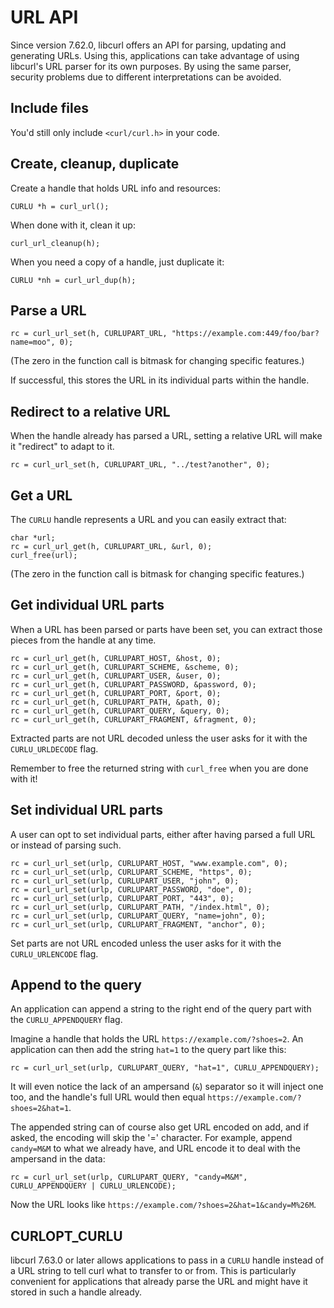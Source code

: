 # URL API

Since version 7.62.0, libcurl offers an API for parsing, updating and
generating URLs. Using this, applications can take advantage of using
libcurl's URL parser for its own purposes. By using the same parser, security
problems due to different interpretations can be avoided.

## Include files

You'd still only include `<curl/curl.h>` in your code.

## Create, cleanup, duplicate

Create a handle that holds URL info and resources:

    CURLU *h = curl_url();

When done with it, clean it up:

    curl_url_cleanup(h);

When you need a copy of a handle, just duplicate it:

    CURLU *nh = curl_url_dup(h);

## Parse a URL

    rc = curl_url_set(h, CURLUPART_URL, "https://example.com:449/foo/bar?name=moo", 0);

(The zero in the function call is bitmask for changing specific features.)

If successful, this stores the URL in its individual parts within the handle.

## Redirect to a relative URL

When the handle already has parsed a URL, setting a relative URL will make it
"redirect" to adapt to it.

    rc = curl_url_set(h, CURLUPART_URL, "../test?another", 0);

## Get a URL

The `CURLU` handle represents a URL and you can easily extract that:

    char *url;
    rc = curl_url_get(h, CURLUPART_URL, &url, 0);
    curl_free(url);

(The zero in the function call is bitmask for changing specific features.)

## Get individual URL parts

When a URL has been parsed or parts have been set, you can extract those pieces from the handle at any time.

    rc = curl_url_get(h, CURLUPART_HOST, &host, 0);
    rc = curl_url_get(h, CURLUPART_SCHEME, &scheme, 0);
    rc = curl_url_get(h, CURLUPART_USER, &user, 0);
    rc = curl_url_get(h, CURLUPART_PASSWORD, &password, 0);
    rc = curl_url_get(h, CURLUPART_PORT, &port, 0);
    rc = curl_url_get(h, CURLUPART_PATH, &path, 0);
    rc = curl_url_get(h, CURLUPART_QUERY, &query, 0);
    rc = curl_url_get(h, CURLUPART_FRAGMENT, &fragment, 0);

Extracted parts are not URL decoded unless the user asks for it with the
`CURLU_URLDECODE` flag.

Remember to free the returned string with `curl_free` when you are done with
it!

## Set individual URL parts

A user can opt to set individual parts, either after having parsed a full URL
or instead of parsing such.

    rc = curl_url_set(urlp, CURLUPART_HOST, "www.example.com", 0);
    rc = curl_url_set(urlp, CURLUPART_SCHEME, "https", 0);
    rc = curl_url_set(urlp, CURLUPART_USER, "john", 0);
    rc = curl_url_set(urlp, CURLUPART_PASSWORD, "doe", 0);
    rc = curl_url_set(urlp, CURLUPART_PORT, "443", 0);
    rc = curl_url_set(urlp, CURLUPART_PATH, "/index.html", 0);
    rc = curl_url_set(urlp, CURLUPART_QUERY, "name=john", 0);
    rc = curl_url_set(urlp, CURLUPART_FRAGMENT, "anchor", 0);

Set parts are not URL encoded unless the user asks for it with the
`CURLU_URLENCODE` flag.

## Append to the query

An application can append a string to the right end of the query part with the
`CURLU_APPENDQUERY` flag.

Imagine a handle that holds the URL `https://example.com/?shoes=2`. An
application can then add the string `hat=1` to the query part like this:

    rc = curl_url_set(urlp, CURLUPART_QUERY, "hat=1", CURLU_APPENDQUERY);

It will even notice the lack of an ampersand (`&`) separator so it will inject
one too, and the handle's full URL would then equal
`https://example.com/?shoes=2&hat=1`.

The appended string can of course also get URL encoded on add, and if asked,
the encoding will skip the '=' character. For example, append `candy=M&M` to
what we already have, and URL encode it to deal with the ampersand in the
data:

    rc = curl_url_set(urlp, CURLUPART_QUERY, "candy=M&M", CURLU_APPENDQUERY | CURLU_URLENCODE);

Now the URL looks like `https://example.com/?shoes=2&hat=1&candy=M%26M`.

## CURLOPT_CURLU

libcurl 7.63.0 or later allows applications to pass in a `CURLU` handle
instead of a URL string to tell curl what to transfer to or from. This is
particularly convenient for applications that already parse the URL and might
have it stored in such a handle already.
